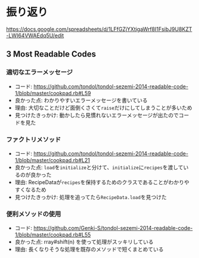 # 振り返り

https://docs.google.com/spreadsheets/d/1LFfGZjYXtigaWrf8I1FsibJ9U8KZT-LWI64VWAEdq5U/edit

## 3 Most Readable Codes

### 適切なエラーメッセージ
- コード: https://github.com/tondol/tondol-sezemi-2014-readable-code-1/blob/master/cookpad.rb#L59
- 良かった点: わかりやすいエラーメッセージを書いている
- 理由: 大切なことだけど面倒くさくて`raise`だけにしてしまうことが多いため
- 見つけたきっかけ: 動かしたら見慣れないエラーメッセージが出たのでコードを見た

### ファクトリメソッド
- コード: https://github.com/tondol/tondol-sezemi-2014-readable-code-1/blob/master/cookpad.rb#L21
- 良かった点: `load`を`initialize`と分けて、`initialize`に`recipes`を渡しているのが良かった
- 理由: RecipeDataが`recipes`を保持するためのクラスであることがわかりやすくなるため
- 見つけたきっかけ: 処理を追ってたら`RecipeData.load`を見つけた

### 便利メソッドの使用
- コード: https://github.com/Genki-S/tondol-sezemi-2014-readable-code-1/blob/master/cookpad.rb#L55
- 良かった点: rray#shift(n) を使って処理がスッキリしている
- 理由: 長くなりそうな処理を既存のメソッドで短くまとめている
